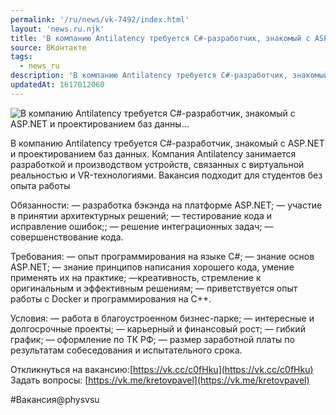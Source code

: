 ```yaml
---
permalink: '/ru/news/vk-7492/index.html'
layout: 'news.ru.njk'
title: 'В компанию Antilatency требуется C#-разработчик, знакомый с ASP.NET и проектированием баз данны…'
source: ВКонтакте
tags:
  - news_ru
description: 'В компанию Antilatency требуется C#-разработчик, знакомый с ASP.NET и проектированием баз данны…'
updatedAt: 1617012060
---
```

![В компанию Antilatency требуется C#-разработчик, знакомый с ASP.NET и проектированием баз данны…](https://sun9-41.userapi.com/sun9-16/impg/8pbPfDs0glFcBwYM8fMTw2xAgfh79PMlC55hgg/ZmxfFsF3IXY.jpg?size=1280x854&quality=96&sign=ad7068091a4c662f44a5c73b5c30b296&c_uniq_tag=fGg593rrgflYWHyY2W8khu2YDdXk8ftYbdjPzh7psjI&type=album)

В компанию Antilatency требуется C#-разработчик, знакомый с ASP.NET и проектированием баз данных. Компания Antilatency занимается разработкой и производством устройств, связанных с виртуальной реальностью и VR-технологиями. Вакансия подходит для студентов без опыта работы

Обязанности:
— разработка бэкэнда на платформе ASP.NET;
— участие в принятии архитектурных решений;
— тестирование кода и исправление ошибок;;
— решение интеграционных задач;
— совершенствование кода.

Требования:
— опыт программирования на языке C#;
— знание основ ASP.NET;
— знание принципов написания хорошего кода, умение применять их на практике;
—креативность, стремление к оригинальным и эффективным решениям;
— приветствуется опыт работы с Docker и программирования на C++.

Условия:
— работа в благоустроенном бизнес-парке;
— интересные и долгосрочные проекты;
— карьерный и финансовый рост;
— гибкий график;
— оформление по ТК РФ;
— размер заработной платы по результатам собеседования и испытательного срока.

Откликнуться на вакансию:[https://vk.cc/c0fHku](https://vk.cc/c0fHku)
Задать вопросы: [https://vk.me/kretovpavel](https://vk.me/kretovpavel)

#Вакансия@physvsu
